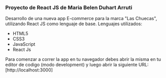 ### Proyecto de React JS de Maria Belen Duhart Arruti

Desarrollo de una nueva app E-commerce para la marca "Las Chuecas", utilizando React JS como lenguaje de base.
Lenguajes utilizados:
 + HTML5
 + CSS3
 + JavaScript
 + React Js

Para comenzar a correr la app en tu navegador debes abrir la misma en tu editor de codigo (modo development) y luego abrir la siguiente URL: 
[http://localhost:3000]

